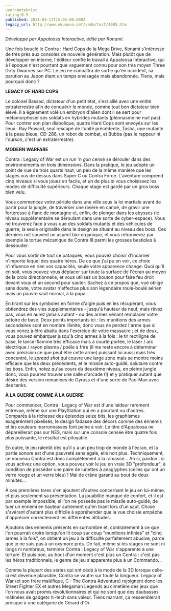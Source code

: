 ```yaml
---
user:Antekrist
rating:0.5
published: 2011-03-13T15:05:00.000Z
legacy_url: http://www.emunova.net/veda/test/4085.htm
---
```

_Développé par Appaloosa Interactive, édité par Konami._  

  

Une fois bouclé le Contra : Hard Cops de la Mega Drive, Konami s'intéresse de très près aux consoles de nouvelle génération. Mais plutôt que de développer en interne, l'éditeur confie le travail à Appaloosa Interactive, qui à l'époque n'est pourtant que vaguement connu pour son très moyen Three Dirty Dwarves sur PC. Le jeu ne connaîtra de sortie qu'en occident, sa parution au Japon étant un temps envisagée mais abandonnée. Tiens, mais pourquoi donc ?  

  

**LEGACY OF HARD COPS**  

Le colonel Bassad, dictateur d'un petit état, s'est allié avec une entité extraterrestre afin de conquérir le monde, comme tout bon dictateur bien élevé. Il a également volé un embryon d'alien dont il se sert pour métamorphoser ses soldats en hybrides mutants (pléonasme ne nuit pas). Pour contrer son plan diabolique, quatre Hard Cops sont envoyés sur les lieux : Ray Poward, seul rescapé de l'unité précédente, Tasha, une mutante à la peau bleue, CD-288, un robot de combat, et Bubba (pas le rappeur ni l'ourson, c'est un extraterrestre).  

  

**MODERN WARFARE**  

Contra : Legacy of War est un _run 'n gun_ censé se dérouler dans des environnements en trois dimensions. Dans la pratique, le jeu adopte un point de vue de trois quarts haut, un peu de la même manière que les stages vus de dessus dans Super C ou Contra Force. L'aventure comprend cinq niveaux si vous jouez en facile, et un de plus si vous choisissez les modes de difficulté supérieurs. Chaque stage est gardé par un gros boss bien velu.  

Vous commencez votre périple dans une ville sous la loi martiale avant de partir pour la jungle, de traverser une rivière en canoë, de gravir une forteresse à flanc de montagne et, enfin, de plonger dans les abysses (le niveau supplémentaire se déroulant dans une sorte de cyber-espace). Vous ne trouverez face à vous que des soldats mutants et des véhicules de guerre, la seule originalité dans le design se situant au niveau des boss. Ces derniers ont souvent un aspect bio-organique, et vous retrouverez par exemple la tortue mécanique de Contra III parmi les grosses bestioles à dessouder.  

Pour vous sortir de tout ce pataquès, vous pouvez choisir d'incarner n'importe lequel des quatre héros. De ce que j'ai pu en voir, ce choix n'influence en rien vos capacités, seule votre apparence change. Quoi qu'il en soit, vous pouvez vous déplacer sur toute la surface de l'écran au moyen de la croix directionnelle, et vous utilisez un bouton pour faire feu droit devant vous et un second pour sauter. Sachez à ce propos que, vue oblige sans doute, votre avatar n'effectue plus son légendaire roulé-boulé aérien mais un pauvre saut normal, à la papa.  

En tirant sur les symboles en forme d'aigle puis en les récupérant, vous obtiendrez des vies supplémentaires - jusqu'à hauteur de neuf, mais rêvez pas, vous en aurez jamais autant - ou des armes venant remplacer votre pétoire de base. Deux points importants ici : les munitions des armes secondaires sont en nombre illimité, donc vous ne perdez l'arme que si vous venez à être abattu dans l'exercice de votre massacre ; et de deux, vous pouvez embarquer jusqu'à cinq armes à la fois : le tir rectiligne de base, le lance-flamme très efficace mais à courte portée, le laser / arc électrique / rayon plasma / poêle à frire (il me reste encore à déterminer avec précision ce que peut être cette arme) puissant lui aussi mais très concentré, le _spread shot_ qui couvre une large zone mais se montre moins efficace que les deux précédents, et le missile auto-guidé, salutaire contre les boss. Enfin, notez qu'au cours du deuxième niveau, en pleine jungle donc, vous pourrez trouver une salle d'arcade (!) et y pratiquer autant que désiré des version remaniées de Gyruss et d'une sorte de Pac-Man avec des tanks.  

  

**À LA GUERRE COMME À LA GUERRE**  

Pour commencer, Contra : Legacy of War est d'une laideur rarement entrevue, même sur une PlayStation qui en a pourtant vu d'autres. Comparés à la richesse des épisodes seize bits, les graphismes exagérément pixelisés, le design fadasse des décors comme des ennemis et les couleurs marronnasses font peine à voir. Le titre d'Appaloosa ne dépareillerait pas sur NES, mais sur une console censée être quatre fois plus puissante, le résultat est pitoyable.  

En outre, le jeu ralentit dès qu'il y a un peu trop de monde à l'écran, et la partie sonore est d'une pauvreté sans égale, elle non plus. Techniquement, ce nouveau Contra est donc complètement à la ramasse... Ah si, pardon : si vous activez une option, vous pouvez voir le jeu en vraie 3D "profondeur", à condition de posséder une paire de lunettes à anaglyphes (celles qui ont un verre rouge et un verre bleu) ! Mal de crâne garanti au bout de deux minutes...  

À ces premières tares s'en ajoutent d'autres concernant le jeu en lui-même, et plus seulement sa présentation. La jouabilité manque de confort, et il est par exemple impossible, si l'on ne possède pas le missile auto-guidé, de tuer un ennemi en hauteur autrement qu'en tirant lors d'un saut. Chose s'avérant d'autant plus difficile à appréhender que la vue choisie empêche d'apprécier correctement les différentes altitudes.  

Ajoutons des ennemis présents en surnombre et, contrairement à ce que l'on pourrait croire lorsqu'on lit coup sur coup "munitions infinies"  et "cinq armes à la fois", on obtient un jeu à la difficulté parfaitement abusive, parce que je ne suis pas à un oxymore près. De fait, même si les stages ne sont ni longs ni nombreux, terminer Contra : Legacy of War s'apparente à une torture. Et puis bon, au bout d'un moment c'est plus un Contra : c'est pas les héros traditionnels, le genre de jeu s'apparente plus à un Commando...  

Comme la plupart des séries qui ont cédé à la mode de la 3D lorsque celle-ci est devenue plausible, Contra se vautre sur toute la longueur. Legacy of War (et son frère maléfique, C : The Contra Adventure) rejoignent donc les Street Fighter EX et autres Megaman Legends au cimetière des jeux que l'on nous avait promis révolutionnaires et qui ne sont que des daubasses mâtinées de gadgets hi-tech sans valeur. Tiens marrant, ça ressemblerait presque à une catégorie de Gérard d'Or.
